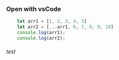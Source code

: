 ### Open with vsCode
```javaScript
    let arr1 = [1, 2, 3, 4, 5]
    let arr2 = [...arr1, 6, 7, 8, 9, 10]
    console.log(arr1);
    console.log(arr2);
```
###### test